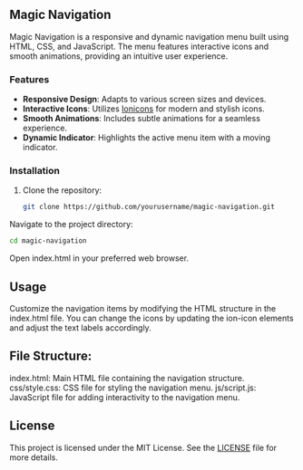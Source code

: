 ## Magic Navigation

Magic Navigation is a responsive and dynamic navigation menu built using HTML, CSS, and JavaScript. The menu features interactive icons and smooth animations, providing an intuitive user experience.

### Features

- **Responsive Design**: Adapts to various screen sizes and devices.
- **Interactive Icons**: Utilizes [Ionicons](https://ionicons.com/) for modern and stylish icons.
- **Smooth Animations**: Includes subtle animations for a seamless experience.
- **Dynamic Indicator**: Highlights the active menu item with a moving indicator.

### Installation

1. Clone the repository:
   ```sh
   git clone https://github.com/yourusername/magic-navigation.git
   ```

Navigate to the project directory:
```sh
cd magic-navigation
```
Open index.html in your preferred web browser.

## Usage
Customize the navigation items by modifying the HTML structure in the index.html file. You can change the icons by updating the ion-icon elements and adjust the text labels accordingly.

## File Structure:
index.html: Main HTML file containing the navigation structure.
css/style.css: CSS file for styling the navigation menu.
js/script.js: JavaScript file for adding interactivity to the navigation menu.

## License
This project is licensed under the MIT License. See the [LICENSE](https://github.com/devrohanshah/magic-navigation/blob/main/LICENSE/) file for more details.

